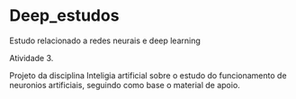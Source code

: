 # Deep_estudos

Estudo relacionado a redes neurais e deep learning

Atividade 3.

Projeto da disciplina Inteligia artificial sobre o estudo do funcionamento de neuronios artificiais, seguindo como base o material de apoio.